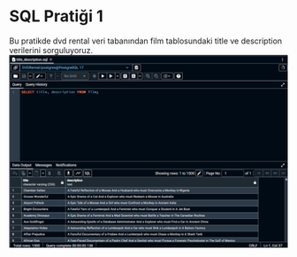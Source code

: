 # SQL Pratiği 1
Bu pratikde dvd rental veri tabanından film tablosundaki title ve description verilerini sorguluyoruz.
![Örnek resim](https://github.com/OsmanOzyasar/SQL_projects/blob/main/SQL_1/SQL_Pratik_1/image(1).png)
